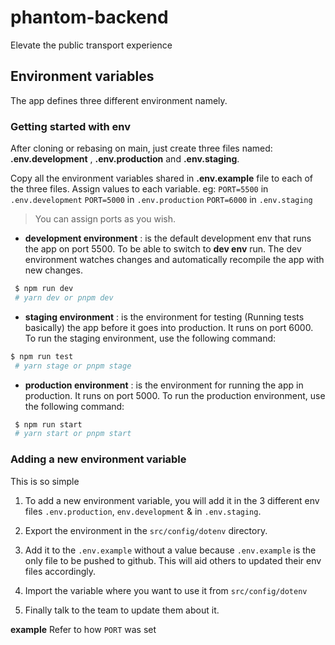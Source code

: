 # phantom-backend
Elevate the public transport experience  


## Environment variables

The app defines three different environment namely.

### Getting started with env 

After cloning or rebasing on main, just create three files named: **.env.development** , **.env.production** and **.env.staging**. 

Copy all the environment variables shared in **.env.example** file to each of the three files. Assign values to each variable. eg: 
`PORT=5500` in  `.env.development`
`PORT=5000` in `.env.production`
`PORT=6000` in `.env.staging`

> You can assign ports as you wish.

- **development environment**  : is the default development env that runs the app on port 5500. To be able to switch to **dev env** run. The dev environment watches changes and automatically recompile the app with new changes.

```sh
 $ npm run dev
 # yarn dev or pnpm dev
```

- **staging environment** : is the environment for testing (Running tests basically) the app before it goes into production. It runs on port 6000. To run the staging environment, use the following command:

```sh
$ npm run test
 # yarn stage or pnpm stage
```

- **production environment** : is the environment for running the app in production. It runs on port 5000. To run the production environment, use the following command:

```sh
 $ npm run start
 # yarn start or pnpm start
```

### Adding a new environment variable

This is so simple

1. To add a new environment variable, you will add it in the 3 different env files `.env.production`, `env.development` & in `.env.staging`.

2. Export the environment in the `src/config/dotenv` directory.

3. Add it to the `.env.example` without a value because `.env.example` is the only file to be pushed to github. This will aid others to updated their env files accordingly.

4. Import the variable where you want to use it from `src/config/dotenv`

4. Finally talk to the team to update them about it. 

**example** Refer to how `PORT` was set
